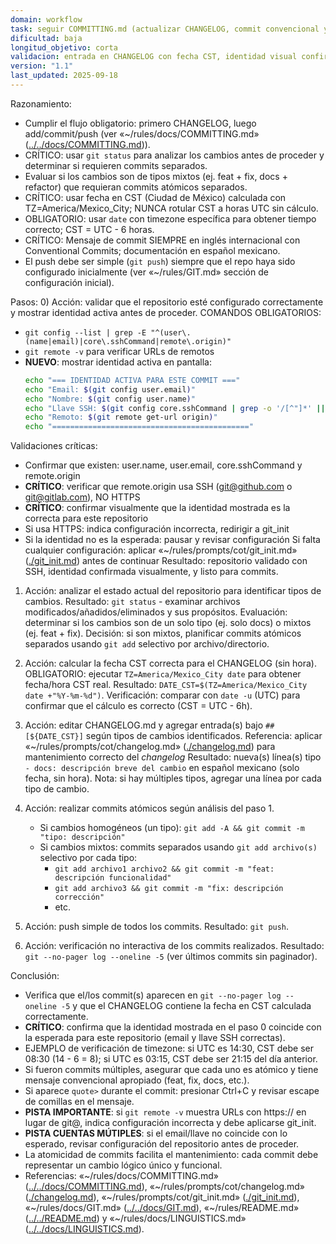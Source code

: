 ```yaml
---
domain: workflow
task: seguir COMMITTING.md (actualizar CHANGELOG, commit convencional y push simple)
dificultad: baja
longitud_objetivo: corta
validacion: entrada en CHANGELOG con fecha CST, identidad visual confirmada y commit/push exitosos
version: "1.1"
last_updated: 2025-09-18
---
```

<!-- markdownlint-disable MD041 -->

Razonamiento:
- Cumplir el flujo obligatorio: primero CHANGELOG, luego add/commit/push (ver «~/rules/docs/COMMITTING.md» ([../../docs/COMMITTING.md](../../docs/COMMITTING.md))).
- CRÍTICO: usar `git status` para analizar los cambios antes de proceder y determinar si requieren commits separados.
- Evaluar si los cambios son de tipos mixtos (ej. feat + fix, docs + refactor) que requieran commits atómicos separados.
- CRÍTICO: usar fecha en CST (Ciudad de México) calculada con TZ=America/Mexico_City; NUNCA rotular CST a horas UTC sin cálculo.
- OBLIGATORIO: usar `date` con timezone específica para obtener tiempo correcto; CST = UTC - 6 horas.
- CRÍTICO: Mensaje de commit SIEMPRE en inglés internacional con Conventional Commits; documentación en español mexicano.
- El push debe ser simple (`git push`) siempre que el repo haya sido configurado inicialmente (ver «~/rules/GIT.md» sección de configuración inicial).

Pasos:
0) Acción: validar que el repositorio esté configurado correctamente y mostrar identidad activa antes de proceder.
   COMANDOS OBLIGATORIOS: 
   - `git config --list | grep -E "^(user\.(name|email)|core\.sshCommand|remote\.origin)"`
   - `git remote -v` para verificar URLs de remotos
   - **NUEVO**: mostrar identidad activa en pantalla:
     ```bash
     echo "=== IDENTIDAD ACTIVA PARA ESTE COMMIT ==="
     echo "Email: $(git config user.email)"
     echo "Nombre: $(git config user.name)"
     echo "Llave SSH: $(git config core.sshCommand | grep -o '/[^"]*' || echo 'default ~/.ssh/id_rsa')"
     echo "Remoto: $(git remote get-url origin)"
     echo "============================================"
     ```
   Validaciones críticas:
   - Confirmar que existen: user.name, user.email, core.sshCommand y remote.origin
   - **CRÍTICO**: verificar que remote.origin usa SSH (git@github.com o git@gitlab.com), NO HTTPS
   - **CRÍTICO**: confirmar visualmente que la identidad mostrada es la correcta para este repositorio
   - Si usa HTTPS: indica configuración incorrecta, redirigir a git_init
   - Si la identidad no es la esperada: pausar y revisar configuración
   Si falta cualquier configuración: aplicar «~/rules/prompts/cot/git_init.md» ([./git_init.md](./git_init.md)) antes de continuar
   Resultado: repositorio validado con SSH, identidad confirmada visualmente, y listo para commits.

1) Acción: analizar el estado actual del repositorio para identificar tipos de cambios.
   Resultado: `git status` - examinar archivos modificados/añadidos/eliminados y sus propósitos.
   Evaluación: determinar si los cambios son de un solo tipo (ej. solo docs) o mixtos (ej. feat + fix).
   Decisión: si son mixtos, planificar commits atómicos separados usando `git add` selectivo por archivo/directorio.

2) Acción: calcular la fecha CST correcta para el CHANGELOG (sin hora).
   OBLIGATORIO: ejecutar `TZ=America/Mexico_City date` para obtener fecha/hora CST real.
   Resultado: `DATE_CST=$(TZ=America/Mexico_City date +"%Y-%m-%d")`.
   Verificación: comparar con `date -u` (UTC) para confirmar que el cálculo es correcto (CST = UTC - 6h).

3) Acción: editar CHANGELOG.md y agregar entrada(s) bajo `## [${DATE_CST}]` según tipos de cambios identificados.
   Referencia: aplicar «~/rules/prompts/cot/changelog.md» ([./changelog.md](./changelog.md)) para mantenimiento correcto del *changelog*
   Resultado: nueva(s) línea(s) tipo `- docs: descripción breve del cambio` en español mexicano (solo fecha, sin hora).
   Nota: si hay múltiples tipos, agregar una línea por cada tipo de cambio.

4) Acción: realizar commits atómicos según análisis del paso 1.
   - Si cambios homogéneos (un tipo): `git add -A && git commit -m "tipo: descripción"`
   - Si cambios mixtos: commits separados usando `git add archivo(s)` selectivo por cada tipo:
     * `git add archivo1 archivo2 && git commit -m "feat: descripción funcionalidad"`
     * `git add archivo3 && git commit -m "fix: descripción corrección"`
     * etc.

5) Acción: push simple de todos los commits.
   Resultado: `git push`.

6) Acción: verificación no interactiva de los commits realizados.
   Resultado: `git --no-pager log --oneline -5` (ver últimos commits sin paginador).

Conclusión:
- Verifica que el/los commit(s) aparecen en `git --no-pager log --oneline -5` y que el CHANGELOG contiene la fecha en CST calculada correctamente.
- **CRÍTICO**: confirma que la identidad mostrada en el paso 0 coincide con la esperada para este repositorio (email y llave SSH correctas).
- EJEMPLO de verificación de timezone: si UTC es 14:30, CST debe ser 08:30 (14 - 6 = 8); si UTC es 03:15, CST debe ser 21:15 del día anterior.
- Si fueron commits múltiples, asegurar que cada uno es atómico y tiene mensaje convencional apropiado (feat, fix, docs, etc.).
- Si aparece `quote>` durante el commit: presionar Ctrl+C y revisar escape de comillas en el mensaje.
- **PISTA IMPORTANTE**: si `git remote -v` muestra URLs con https:// en lugar de git@, indica configuración incorrecta y debe aplicarse git_init.
- **PISTA CUENTAS MÚTIPLES**: si el email/llave no coincide con lo esperado, revisar configuración del repositorio antes de proceder.
- La atomicidad de commits facilita el mantenimiento: cada commit debe representar un cambio lógico único y funcional.
- Referencias: «~/rules/docs/COMMITTING.md» ([../../docs/COMMITTING.md](../../docs/COMMITTING.md)), «~/rules/prompts/cot/changelog.md» ([./changelog.md](./changelog.md)), «~/rules/prompts/cot/git_init.md» ([./git_init.md](./git_init.md)), «~/rules/docs/GIT.md» ([../../docs/GIT.md](../../docs/GIT.md)), «~/rules/README.md» ([../../README.md](../../README.md)) y «~/rules/docs/LINGUISTICS.md» ([../../docs/LINGUISTICS.md](../../docs/LINGUISTICS.md)).

